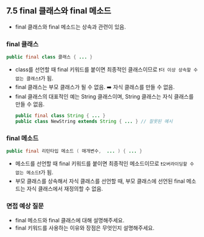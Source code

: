 ## 7.5 final 클래스와 final 메소드
- final 클래스와 final 메소드는 상속과 관련이 있음.

### final 클래스
```java
public final class 클래스 { ... }
```
- class를 선언할 때 final 키워드를 붙이면 최종적인 클래스이므로 `❗️더 이상 상속할 수 없는 클래스❗️`가 됨.
- final 클래스는 부모 클래스가 될 수 없음. ➡️ 자식 클래스를 만들 수 없음.
- final 클래스의 대표적인 예는 String 클래스이며, String 클래스는 자식 클래스를 만들 수 없음.
  ```java 
  public final class String { ... }
  public class NewString extends String { ... } // 잘못된 예시
  ```

### final 메소드
```java
public final 리턴타입 메소드 ( 매개변수,  ... ) { ... }
```
- 메소드를 선언할 때 final 키워드를 붙이면 최종적인 메소드이므로 `❗️오버라이딩할 수 없는 메소드❗️`가 됨.
- 부모 클래스를 상속해서 자식 클래스를 선언할 때, 부모 클래스에 선언된 final 메소드는 자식 클래스에서 재정의할 수 없음.

### 면접 예상 질문
- final 메소드와 final 클래스에 대해 설명해주세요.
- final 키워드를 사용하는 이유와 장점은 무엇인지 설명해주세요.